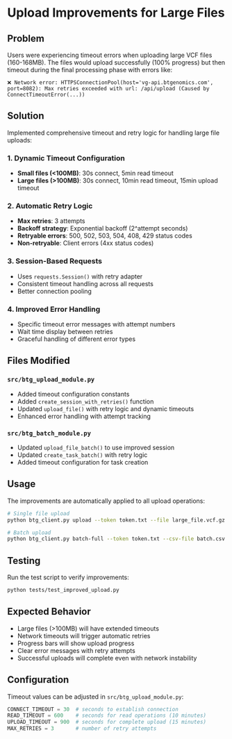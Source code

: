 # Upload Improvements for Large Files

## Problem
Users were experiencing timeout errors when uploading large VCF files (160-168MB). The files would upload successfully (100% progress) but then timeout during the final processing phase with errors like:

```
❌ Network error: HTTPSConnectionPool(host='vg-api.btgenomics.com', port=8082): Max retries exceeded with url: /api/upload (Caused by ConnectTimeoutError(...))
```

## Solution
Implemented comprehensive timeout and retry logic for handling large file uploads:

### 1. Dynamic Timeout Configuration
- **Small files (<100MB)**: 30s connect, 5min read timeout
- **Large files (>100MB)**: 30s connect, 10min read timeout, 15min upload timeout

### 2. Automatic Retry Logic
- **Max retries**: 3 attempts
- **Backoff strategy**: Exponential backoff (2^attempt seconds)
- **Retryable errors**: 500, 502, 503, 504, 408, 429 status codes
- **Non-retryable**: Client errors (4xx status codes)

### 3. Session-Based Requests
- Uses `requests.Session()` with retry adapter
- Consistent timeout handling across all requests
- Better connection pooling

### 4. Improved Error Handling
- Specific timeout error messages with attempt numbers
- Wait time display between retries
- Graceful handling of different error types

## Files Modified

### `src/btg_upload_module.py`
- Added timeout configuration constants
- Added `create_session_with_retries()` function
- Updated `upload_file()` with retry logic and dynamic timeouts
- Enhanced error handling with attempt tracking

### `src/btg_batch_module.py`
- Updated `upload_file_batch()` to use improved session
- Updated `create_task_batch()` with retry logic
- Added timeout configuration for task creation

## Usage
The improvements are automatically applied to all upload operations:

```bash
# Single file upload
python btg_client.py upload --token token.txt --file large_file.vcf.gz

# Batch upload
python btg_client.py batch-full --token token.txt --csv-file batch.csv
```

## Testing
Run the test script to verify improvements:

```bash
python tests/test_improved_upload.py
```

## Expected Behavior
- Large files (>100MB) will have extended timeouts
- Network timeouts will trigger automatic retries
- Progress bars will show upload progress
- Clear error messages with retry attempts
- Successful uploads will complete even with network instability

## Configuration
Timeout values can be adjusted in `src/btg_upload_module.py`:

```python
CONNECT_TIMEOUT = 30  # seconds to establish connection
READ_TIMEOUT = 600    # seconds for read operations (10 minutes)
UPLOAD_TIMEOUT = 900  # seconds for complete upload (15 minutes)
MAX_RETRIES = 3       # number of retry attempts
``` 